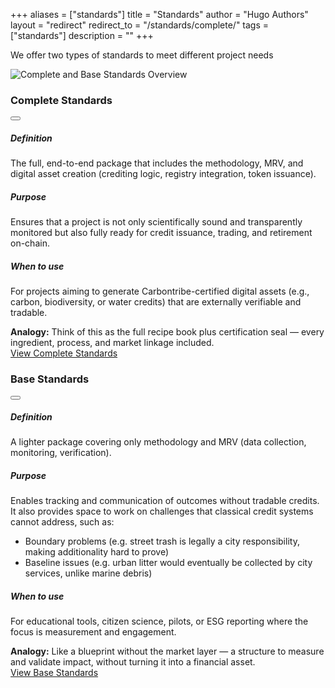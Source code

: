 +++
aliases = ["standards"]
title = "Standards"
author = "Hugo Authors"
layout = "redirect"
redirect_to = "/standards/complete/"
tags = ["standards"]
description = ""
+++

<style>
.standards-page .card {
  transition: none !important;
  transform: none !important;
}
.standards-page .card:hover {
  transform: none !important;
  box-shadow: 0 6px 15px rgba(0, 0, 0, 0.05) !important;
}
.standards-page .card:hover::before {
  opacity: 0 !important;
}
.standards-page .card:hover .card-img-top {
  transform: none !important;
}
</style>

<div class="container-fluid py-5 standards-page">
  <div class="row mb-5">
    <div class="col-12 text-center">
      <p class="lead text-muted">We offer two types of standards to meet different project needs</p>
    </div>
  </div>

  <div class="row g-4 align-items-start">
    <div class="col-12 col-lg-6">
      <img src="/images/Complete_base_standards.png" alt="Complete and Base Standards Overview" class="img-fluid rounded shadow">
    </div>
    <div class="col-12 col-lg-6">
      <div class="row g-4">
        <div class="col-12">
          <div class="border rounded-3 shadow-sm bg-white">
            <div class="p-4">
              <div class="d-flex align-items-center justify-content-between mb-3">
                <h3 class="mb-0">Complete Standards</h3>
                <button class="btn btn-sm btn-outline-secondary border-0" type="button" data-bs-toggle="collapse" data-bs-target="#completeCollapse" aria-expanded="false">
                  <i class="fas fa-chevron-down"></i>
                </button>
              </div>
              <div class="collapse" id="completeCollapse">
                <div class="mb-4">
                  <h5 class="fw-bold">Definition</h5>
                  <p class="text-muted">The full, end-to-end package that includes the methodology, MRV, and digital asset creation (crediting logic, registry integration, token issuance).</p>
                </div>
                <div class="mb-4">
                  <h5 class="fw-bold">Purpose</h5>
                  <p class="text-muted">Ensures that a project is not only scientifically sound and transparently monitored but also fully ready for credit issuance, trading, and retirement on-chain.</p>
                </div>
                <div class="mb-4">
                  <h5 class="fw-bold">When to use</h5>
                  <p class="text-muted">For projects aiming to generate Carbontribe-certified digital assets (e.g., carbon, biodiversity, or water credits) that are externally verifiable and tradable.</p>
                </div>
                <div class="alert alert-light mb-4">
                  <i class="fas fa-lightbulb me-2"></i><strong>Analogy:</strong> Think of this as the full recipe book plus certification seal — every ingredient, process, and market linkage included.
                </div>
              </div>
              <div class="d-grid">
                <a href="/standards/complete/" class="btn btn-primary btn-lg">
                  View Complete Standards <i class="fas fa-arrow-right ms-2"></i>
                </a>
              </div>
            </div>
          </div>
        </div>
        <div class="col-12">
          <div class="border rounded-3 shadow-sm bg-white">
            <div class="p-4">
              <div class="d-flex align-items-center justify-content-between mb-3">
                <h3 class="mb-0">Base Standards</h3>
                <button class="btn btn-sm btn-outline-secondary border-0" type="button" data-bs-toggle="collapse" data-bs-target="#baseCollapse" aria-expanded="false">
                  <i class="fas fa-chevron-down"></i>
                </button>
              </div>
              <div class="collapse" id="baseCollapse">
                <div class="mb-4">
                  <h5 class="fw-bold">Definition</h5>
                  <p class="text-muted">A lighter package covering only methodology and MRV (data collection, monitoring, verification).</p>
                </div>
                <div class="mb-4">
                  <h5 class="fw-bold">Purpose</h5>
                  <p class="text-muted">Enables tracking and communication of outcomes without tradable credits. It also provides space to work on challenges that classical credit systems cannot address, such as:</p>
                  <ul class="text-muted small">
                    <li>Boundary problems (e.g. street trash is legally a city responsibility, making additionality hard to prove)</li>
                    <li>Baseline issues (e.g. urban litter would eventually be collected by city services, unlike marine debris)</li>
                  </ul>
                </div>
                <div class="mb-4">
                  <h5 class="fw-bold">When to use</h5>
                  <p class="text-muted">For educational tools, citizen science, pilots, or ESG reporting where the focus is measurement and engagement.</p>
                </div>
                <div class="alert alert-light mb-4">
                  <i class="fas fa-lightbulb me-2"></i><strong>Analogy:</strong> Like a blueprint without the market layer — a structure to measure and validate impact, without turning it into a financial asset.
                </div>
              </div>
              <div class="d-grid">
                <a href="/standards/base/" class="btn btn-primary btn-lg">
                  View Base Standards <i class="fas fa-arrow-right ms-2"></i>
                </a>
              </div>
            </div>
          </div>
        </div>
      </div>
    </div>
  </div>

  <!-- <div class="row mt-5">
    <div class="col-12">
      <div class="alert alert-info text-center" role="alert">
        <i class="fas fa-info-circle me-2"></i>Both standard types maintain our commitment to scientific rigor, transparency, and verifiable impact. Choose the standard type that best fits your project's scope, timeline, and requirements.
      </div>
    </div>
  </div>
</div> -->

<script>
document.addEventListener('DOMContentLoaded', function() {
  // Toggle chevron icon on collapse
  document.querySelectorAll('[data-bs-toggle="collapse"]').forEach(button => {
    button.addEventListener('click', function() {
      const icon = this.querySelector('i');
      icon.classList.toggle('fa-chevron-down');
      icon.classList.toggle('fa-chevron-up');
    });
  });
});
</script>
